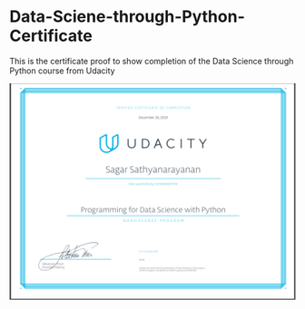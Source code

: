 # Data-Sciene-through-Python-Certificate
This is the certificate proof to show completion of the Data Science through Python course from Udacity


![](udacity.PNG)
